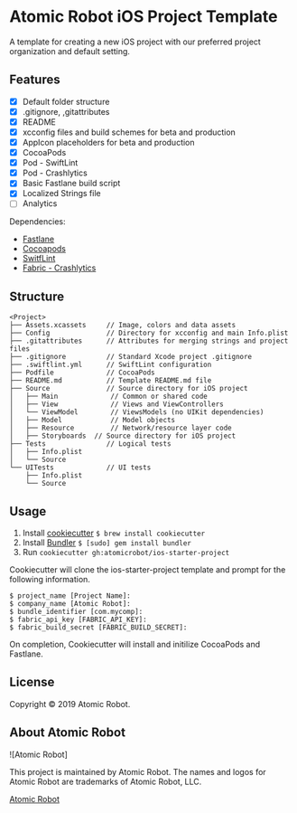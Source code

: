 # Atomic Robot iOS Project Template

A template for creating a new iOS project with our preferred project organization and default setting.

## Features

- [x] Default folder structure
- [x] .gitignore, ,gitattributes
- [x] README
- [x] xcconfig files and build schemes for beta and production
- [x] AppIcon placeholders for beta and production
- [x] CocoaPods
- [x] Pod - SwiftLint
- [x] Pod - Crashlytics
- [x] Basic Fastlane build script
- [x] Localized Strings file
- [ ] Analytics

Dependencies:

- [Fastlane](https://fastlane.tools)
- [Cocoapods](https://cocoapods.org)
- [SwitfLint](https://github.com/realm/SwiftLint)
- [Fabric - Crashlytics](https://crashlytics.com)

## Structure
```
<Project>
├── Assets.xcassets		// Image, colors and data assets
├── Config				// Directory for xcconfig and main Info.plist
├── .gitattributes		// Attributes for merging strings and project files 
├── .gitignore			// Standard Xcode project .gitignore
├── .swiftlint.yml 		// SwiftLint configuration
├── Podfile				// CocoaPods 
├── README.md			// Template README.md file
├── Source			   	// Source directory for iOS project
│   ├── Main			 // Common or shared code
│   ├── View			 // Views and ViewControllers
│   └── ViewModel		 // ViewsModels (no UIKit dependencies)
│   ├── Model			 // Model objects
│   ├── Resource		 // Network/resource layer code
│   ├── Storyboards	 // Source directory for iOS project
├── Tests				// Logical tests
│   ├── Info.plist
│   └── Source
└── UITests				// UI tests
    ├── Info.plist
    └── Source

```

## Usage

1. Install [cookiecutter][cookiecutter] `$ brew install cookiecutter` 
2. Install [Bundler][Bundler] `$ [sudo] gem install bundler`
3. Run `cookiecutter gh:atomicrobot/ios-starter-project`

Cookiecutter will clone the ios-starter-project template and prompt for the following information.

```
$ project_name [Project Name]:
$ company_name [Atomic Robot]:
$ bundle_identifier [com.mycomp]: 
$ fabric_api_key [FABRIC_API_KEY]: 
$ fabric_build_secret [FABRIC_BUILD_SECRET]: 
```

On completion, Cookiecutter will install and initilize CocoaPods and Fastlane.

[cookiecutter]: http://cookiecutter.readthedocs.org/en/latest/installation.html
[Bundler]: http://bundler.io
[CocoaPods]: https://guides.cocoapods.org/using/getting-started.html
[Fastlane]: https://fastlane.tools
[R.swift]: https://github.com/mac-cain13/R.swift
[SwitfLint]: https://github.com/realm/SwiftLint

## License

Copyright © 2019 Atomic Robot. 

[LICENSE]: LICENSE

## About Atomic Robot

![Atomic Robot]

This project is maintained by Atomic Robot. The names and logos for Atomic Robot are trademarks of Atomic Robot, LLC.

[Atomic Robot](https://atomicrobot.com)
